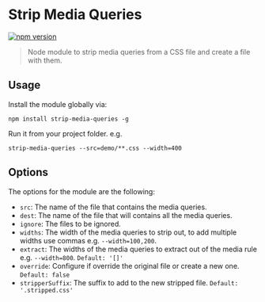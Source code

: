 # Strip Media Queries

[![npm version](https://badge.fury.io/js/strip-media-queries.svg)](https://badge.fury.io/js/strip-media-queries)

> Node module to strip media queries from a CSS file and create a file with them.

## Usage

Install the module globally via:

```shell
npm install strip-media-queries -g
```

Run it from your project folder. e.g.

```shell
strip-media-queries --src=demo/**.css --width=400
```

## Options

The options for the module are the following:

- `src`: The name of the file that contains the media queries.
- `dest`: The name of the file that will contains all the media queries.
- `ignore`: The files to be ignored.
- `widths`: The width of the media queries to strip out, to add multiple widths use commas e.g. `--width=100,200`.
- `extract`: The widths of the media queries to extract out of the media rule e.g. `--width=800`. `Default: '[]'`
- `override`: Configure if override the original file or create a new one. `Default: false`
- `stripperSuffix`: The suffix to add to the new stripped file. `Default: '.stripped.css'`
